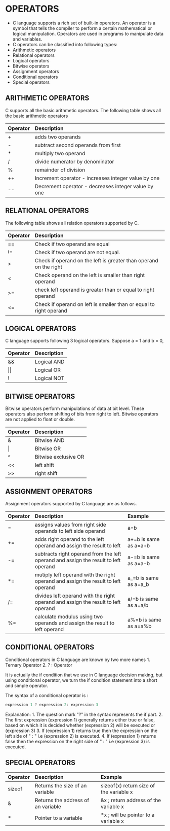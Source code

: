 # OPERATORS

* C language supports a rich set of built-in operators. An operator is a symbol that tells the compiler to perform a certain mathematical or logical manipulation. Operators are used in programs to manipulate data and variables.
* C operators can be classified into following types:
* Arithmetic operators 
* Relational operators 
* Logical operators 
* Bitwise operators 
* Assignment operators 
* Conditional operators 
* Special operators

## ARITHMETIC OPERATORS

C supports all the basic arithmetic operators. The following table shows all the basic arithmetic operators

| Operator | Description |
| :--- | :--- |
| + | adds two operands |
| - | subtract second operands from first |
| \* | multiply two operand |
| / | divide numerator by denominator |
| % | remainder of division |
| ++ | Increment operator - increases integer value by one |
| -- | Decrement operator - decreases integer value by one |

## RELATIONAL OPERATORS

The following table shows all relation operators supported by C.

| Operator | Description |
| :--- | :--- |
| == | Check if two operand are equal |
| != | Check if two operand are not equal. |
| &gt; | Check if operand on the left is greater than operand on the right |
| &lt; | Check operand on the left is smaller than right operand |
| &gt;= | check left operand is greater than or equal to right operand |
| &lt;= | Check if operand on left is smaller than or equal to right operand |

## LOGICAL OPERATORS

C language supports following 3 logical operators. Suppose a = 1 and b = 0,

| Operator | Description |
| :--- | :--- |
| && | Logical AND |
| \|\| | Logical OR |
| ! | Logical NOT |

## BITWISE OPERATORS

Bitwise operators perform manipulations of data at bit level. These operators also perform shifting of bits from right to left. Bitwise operators are not applied to float or double.

| Operator | Description |
| :--- | :--- |
| & | Bitwise AND |
| \| | Bitwise OR |
| ^ | Bitwise exclusive OR |
| &lt;&lt; | left shift |
| &gt;&gt; | right shift |

## ASSIGNMENT OPERATORS

Assignment operators supported by C language are as follows.

| Operator | Description | Example |
| :--- | :--- | :--- |
| = | assigns values from right side operands to left side operand | a=b |
| += | adds right operand to the left operand and assign the result to left | a+=b is same as a=a+b |
| -= | subtracts right operand from the left operand and assign the result to left operand | a-=b is same as a=a-b |
| \*= | mutiply left operand with the right operand and assign the result to left operand | a\_=b is same as a=a\_b |
| /= | divides left operand with the right operand and assign the result to left operand | a/=b is same as a=a/b |
| %= | calculate modulus using two operands and assign the result to left operand | a%=b is same as a=a%b |

## CONDITIONAL OPERATORS

Conditional operators in C language are known by two more names 1. Ternary Operator 2. ? : Operator

It is actually the if condition that we use in C language decision making, but using conditional operator, we turn the if condition statement into a short and simple operator.

The syntax of a conditional operator is :

```c
expression 1 ? expression 2: expression 3
```

Explanation: 1. The question mark "?" in the syntax represents the if part. 2. The first expression \(expression 1\) generally returns either true or false, based on which it is decided whether \(expression 2\) will be executed or \(expression 3\) 3. If \(expression 1\) returns true then the expression on the left side of " : " i.e \(expression 2\) is executed. 4. If \(expression 1\) returns false then the expression on the right side of " : " i.e \(expression 3\) is executed.

## SPECIAL OPERATORS

| Operator | Description | Example |
| :--- | :--- | :--- |
| sizeof | Returns the size of an variable | sizeof\(x\) return size of the variable x |
| & | Returns the address of an variable | &x ; return address of the variable x |
| \* | Pointer to a variable | \*x ; will be pointer to a variable x |

